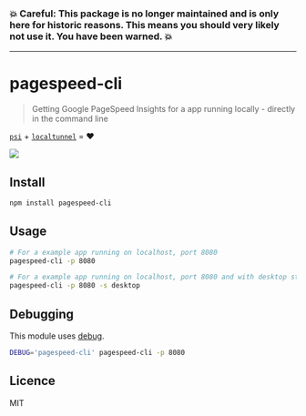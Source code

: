 ### :boom: Careful: This package is no longer maintained and is only here for historic reasons. This means you should very likely not use it. You have been warned. :boom:

---

# pagespeed-cli

> Getting Google PageSpeed Insights for a app running locally - directly in the command line

[`psi`](https://github.com/addyosmani/psi) + [`localtunnel`](https://github.com/localtunnel/localtunnel) = :heart:

![](screenshot.png)

## Install

```bash
npm install pagespeed-cli
```

## Usage

```bash
# For a example app running on localhost, port 8080
pagespeed-cli -p 8080

# For a example app running on localhost, port 8080 and with desktop strategy
pagespeed-cli -p 8080 -s desktop
```

## Debugging

This module uses [debug](https://github.com/visionmedia/debug).

```bash
DEBUG='pagespeed-cli' pagespeed-cli -p 8080
```

## Licence

MIT
